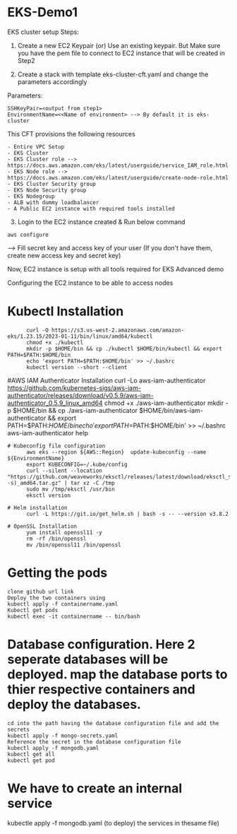 # EKS-Demo1
EKS cluster setup
Steps:
1. Create a new EC2 Keypair
 (or)
   Use an existing keypair. But Make sure you have the pem file to connect to EC2 instance that will be created in Step2

2. Create a stack with template eks-cluster-cft.yaml and change the parameters accordingly

Parameters:

```
SSHKeyPair=<output from step1>
EnvironmentName=<<Name of environment> --> By default it is eks-cluster
```

This CFT provisions the following resources

    - Entire VPC Setup
    - EKS Cluster
    - EKS Cluster role --> https://docs.aws.amazon.com/eks/latest/userguide/service_IAM_role.html
    - EKS Node role --> https://docs.aws.amazon.com/eks/latest/userguide/create-node-role.html
    - EKS Cluster Security group
    - EKS Node Security group
    - EKS Nodegroup
    - ALB with dummy loadbalancer
    - A Public EC2 instance with required tools installed

3. Login to the EC2 instance created & Run below command
```
aws configure
```
--> Fill secret key and access key of your user (If you don't have them, create new access key and secret key)

Now, EC2 instance is setup with all tools required for EKS Advanced demo

Configuring the EC2 instance to be able to access nodes

# Kubectl Installation
          curl -O https://s3.us-west-2.amazonaws.com/amazon-eks/1.23.15/2023-01-11/bin/linux/amd64/kubectl
          chmod +x ./kubectl
          mkdir -p $HOME/bin && cp ./kubectl $HOME/bin/kubectl && export PATH=$PATH:$HOME/bin
          echo 'export PATH=$PATH:$HOME/bin' >> ~/.bashrc
          kubectl version --short --client
 
 #AWS IAM Authenticator Installation
          curl -Lo aws-iam-authenticator https://github.com/kubernetes-sigs/aws-iam-authenticator/releases/download/v0.5.9/aws-iam-authenticator_0.5.9_linux_amd64
          chmod +x ./aws-iam-authenticator
          mkdir -p $HOME/bin && cp ./aws-iam-authenticator $HOME/bin/aws-iam-authenticator && export PATH=$PATH:$HOME/bin
          echo 'export PATH=$PATH:$HOME/bin' >> ~/.bashrc
          aws-iam-authenticator help   
         
    # Kubeconfig file configuration
          aws eks --region ${AWS::Region}  update-kubeconfig --name ${EnvironmentName}
          export KUBECONFIG=~/.kube/config
          curl --silent --location "https://github.com/weaveworks/eksctl/releases/latest/download/eksctl_$(uname -s)_amd64.tar.gz" | tar xz -C /tmp
          sudo mv /tmp/eksctl /usr/bin
          eksctl version
         
    # Helm installation
          curl -L https://git.io/get_helm.sh | bash -s -- --version v3.8.2
         
    # OpenSSL Installation
          yum install openssl11 -y
          rm -rf /bin/openssl
          mv /bin/openssl11 /bin/openssl

# Getting the pods
    clone github url link
    Deploy the two containers using 
    kubectl apply -f containername.yaml
    Kubectl get pods
    kubectl exec -it containername -- bin/bash
    
#  Database configuration. Here 2 seperate databases will be deployed. map the database ports to thier respective containers and deploy the databases.
    cd into the path having the database configuration file and add the secrets
    kubectl apply -f mongo-secrets.yaml
    Reference the secret in the database configuration file
    kubectl apply -f mongodb.yaml
    kubectl get all
    kubectl get pod
    
    
# We have to create an internal service
  kubectle apply -f mongodb.yaml (to deploy) the services in thesame file)
  
  
      
    
    
    

    
